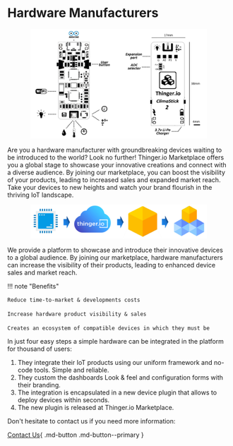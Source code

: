 
# Hardware Manufacturers

<p align="center">
  <img src="/assets/images/climastick.png" alt="Thinger.io platform with person showing a workflow with devices integrated into the platform" width="400">
</p>

Are you a hardware manufacturer with groundbreaking devices waiting to be introduced to the world? Look no further! Thinger.io Marketplace offers you a global stage to showcase your innovative creations and connect with a diverse audience. By joining our marketplace, you can boost the visibility of your products, leading to increased sales and expanded market reach. Take your devices to new heights and watch your brand flourish in the thriving IoT landscape.

<p align="center">
  <img src="/assets/images/hardware_manufacturers.png" alt="Thinger.io platform with person showing a workflow with devices integrated into the platform" width="400">
</p>

We provide a platform to showcase and introduce their innovative devices to a global audience. By joining our marketplace, hardware manufacturers can increase the visibility of their products, leading to enhanced device sales and market reach.

!!! note "Benefits"

    Reduce time-to-market & developments costs

    Increase hardware product visibility & sales

    Creates an ecosystem of compatible devices in which they must be

In just four easy steps a simple hardware can be integrated in the platform for thousand of users:

1. They integrate their IoT products using our uniform framework and no-code tools. Simple and reliable.
2. They custom the dashboards Look & feel and configuration forms with their branding.
3. The integration is encapsulated in a new device plugin that allows to deploy devices within seconds.
4. The new plugin is released at Thinger.io Marketplace.

Don't hesitate to contact us if you need more information:

[Contact Us](https://thinger.io/contact-us/){ .md-button .md-button--primary }
